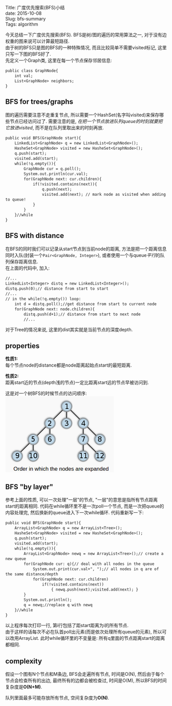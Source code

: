Title: 广度优先搜索(BFS)小结   
date: 2015-10-08   
Slug: bfs-summary   
Tags: algorithm   
   
   
今天总结一下广度优先搜索(BFS). BFS是树/图的遍历的常用算法之一, 对于没有边权重的图来说可以计算最短路径.    
由于树的BFS只是图的BFS的一种特殊情况, 而且比较简单不需要visited标记, 这里只写一下图的BFS好了.    
先定义一个Graph类, 这里在每一个节点保存邻居信息:    
   
	public class GraphNode{   
		int val;   
		List<GraphNode> neighbors;   
	}   
   
   
BFS for trees/graphs   
--------------------   
   
   
图的遍历需要注意不走重复节点, 所以需要一个HashSet(名字叫visited)来保存哪些节点已经访问过了. 需要注意的是, *在把一个节点放进队列queue的时刻就要把它放进visited*, 而不是在队列里取出来的时刻再放.    
   
	public void BFS(GraphNode start){   
		LinkedList<GraphNode> q = new LinkedList<GraphNode>();   
		HasheSet<GraphNode> visited = new HasheSet<GraphNode>();   
		q.push(start);   
		visited.add(start);   
		while(!q.empty()){   
			GraphNode cur = q.poll();   
			System.out.println(cur.val);   
			for(GraphNode next: cur.children){    
				if(!visited.contains(next)){   
					q.push(next);   
					visited.add(next); // mark node as visited when adding to queue!    
				}   
			}   
		}//while   
	}   
   
   
BFS with distance   
-----------------   
在BFS的同时我们可以记录从start节点到当前node的距离, 方法是把一个距离信息同时入队(封装一个``Pair<GraphNode, Integer>``), 或者使用一个与queue*平行*的队列保存距离信息.    
在上面的代码中, 加入:    
   
	//...   
	LinkedList<Integer> distq = new LinkedList<Integer>();   
	distq.push(0);// distance from start to start   
	//...   
	// in the while(!q.empty()) loop:    
		int d = distq.poll();//get distance from start to current node   
		for(GraphNode next: node.children){   
			distq.push(d+1);// distance from start to next node   
			//...   
   
对于Tree的情况来说, 这里的dist其实就是当前节点的深度depth.    
   
   
properties   
----------   
**性质1:**    
每个节点node的distance都是node距离起始点start的最短距离.    
   
**性质2:**    
距离start近的节点(depth浅的节点)一定比距离start远的节点早被访问到.    
   
这是对一个树BFS的时候节点的访问顺序:    
![](bfs-summary/pasted_image.png)   
   
BFS "by layer"   
--------------   
参考上面的性质, 可以一次处理"一层"的节点, "一层"的意思是指所有节点距离start的距离相同. 代码在while循环里不是一次poll一个节点, 而是一次把queue的内容处理完, 然后换新的queue进入下一次while循环. 代码重新写一下:    
   
	public void BFS(GraphNode start){   
		ArrayList<GraphNode> q = new ArrayList<Tree>();   
		HasheSet<GraphNode> visited = new HasheSet<GraphNode>();   
		q.push(start);   
		visited.add(start);   
		while(!q.empty()){   
			ArrayList<GraphNode> newq = new ArrayList<Tree>();// create a new queue   
			for(GraphNode cur: q){// deal with all nodes in the queue    
				System.out.print(cur.val+", ");// all nodes in q are of the same distance/depth   
				for(GraphNode next: cur.children)    
					if(!visited.contains(next))   
						{ newq.push(next);visited.add(next); }   
			}   
			System.out.println();   
			q = newq;//replace q with newq   
		}//while   
	}   
   
   
以上程序每次打印一行, 第i行包括了距start距离为i的所有节点.    
由于这样的话每次不必在队首poll出元素(而是依次处理所有queue的元素), 所以可以改用ArrayList. 此时while循环里的不变量是: 所有q里面的节点距离start的距离都相同.    
   
   
complexity   
----------   
假设一个图有N个节点和M条边, BFS会走遍所有节点, 时间是O(N), 然后由于每个节点会检查所有的出边, 最终所有的边都会被检查过, 时间是O(M), 所以BFS的时间复杂度是**O(N+M)**.    
   
队列里面最多可能存放所有节点, 空间复杂度为**O(N)**.    
